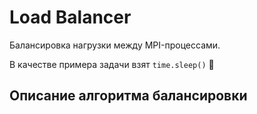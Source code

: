 # Load Balancer
Балансировка нагрузки между MPI-процессами.

В качестве примера задачи взят `time.sleep()` 🤡

## Описание алгоритма балансировки
